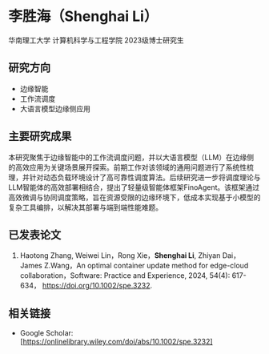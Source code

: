 # 李胜海（Shenghai Li）
华南理工大学 计算机科学与工程学院 2023级博士研究生 

## 研究方向

- 边缘智能
- 工作流调度
- 大语言模型边缘侧应用

## 主要研究成果
本研究聚焦于边缘智能中的工作流调度问题，并以大语言模型（LLM）在边缘侧的高效应用为关键场景展开探索。前期工作对该领域的通用问题进行了系统性梳理，并针对动态负载环境设计了高可靠性调度算法。后续研究进一步将调度理论与LLM智能体的高效部署相结合，提出了轻量级智能体框架FinoAgent。该框架通过高效微调与协同调度策略，旨在资源受限的边缘环境下，低成本实现基于小模型的复杂工具编排，以解决其部署与端到端性能难题。


## 已发表论文

1. Haotong Zhang, Weiwei Lin，Rong Xie，**Shenghai Li**, Zhiyan Dai，James Z.Wang，An optimal container update method for edge-cloud collaboration，Software: Practice and Experience, 2024, 54(4): 617-634， https://doi.org/10.1002/spe.3232.




## 相关链接

- Google Scholar: [https://onlinelibrary.wiley.com/doi/abs/10.1002/spe.3232]
